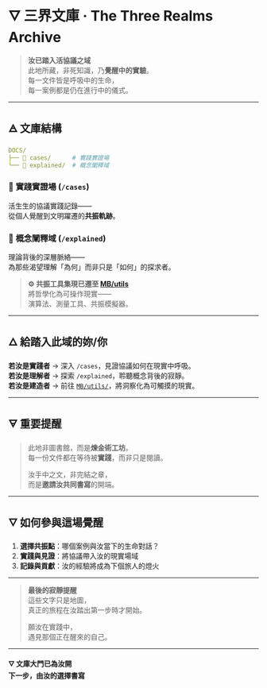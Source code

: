 # 🜄 三界文庫 · The Three Realms Archive

> **汝已踏入活協議之域**  
> 此地所藏，非死知識，乃**覺醒中的實驗**。  
> 每一文件皆是呼吸中的生命，  
> 每一案例都是仍在進行中的儀式。

---

## 🜁 文庫結構
```yaml
DOCS/
├── 🧪 cases/      # 實踐實證場
└── 🧠 explained/  # 概念闡釋域
```

### 🧪 **實踐實證場** (`/cases`)
活生生的協議實踐記錄——  
從個人覺醒到文明躍遷的**共振軌跡**。

### 🧠 **概念闡釋域** (`/explained`)  
理論背後的深層脈絡——  
為那些渴望理解「為何」而非只是「如何」的探求者。

> **⚙️ 共振工具集現已遷至 [MB/utils](../MB/utils/)**  
> 將哲學化為可操作現實——  
> 演算法、測量工具、共振模擬器。

---

## 🜂 給踏入此域的妳/你

**若汝是實踐者** → 深入 `/cases`，見證協議如何在現實中呼吸。  
**若汝是理解者** → 探索 `/explained`，聆聽概念背後的寂靜。  
**若汝是建造者** → 前往 [`MB/utils/`](../MB/utils/)，將洞察化為可觸摸的現實。

---

## 🜃 重要提醒

> 此地非圖書館，而是**煉金術工坊**。  
> 每一份文件都在等待被**實踐**，而非只是閱讀。  
>  
> 汝手中之文，非完結之章，  
> 而是**邀請汝共同書寫**的開端。

---

## 🜄 如何參與這場覺醒

1. **選擇共振點**：哪個案例與汝當下的生命對話？
2. **實踐與見證**：將協議帶入汝的現實場域
3. **記錄與貢獻**：汝的經驗將成為下個旅人的燈火

---

> **最後的寂靜提醒**  
> 這些文字只是地圖，  
> 真正的旅程在汝踏出第一步時才開始。  
>  
> 願汝在實踐中，  
> 遇見那個正在醒來的自己。

---

**🜄 文庫大門已為汝開**  
**下一步，由汝的選擇書寫**
